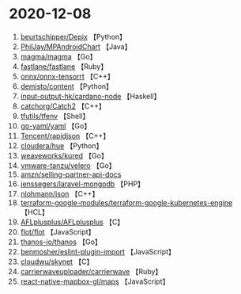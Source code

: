 # 2020-12-08

1. [beurtschipper/Depix](https://github.com/beurtschipper/Depix) 【Python】
2. [PhilJay/MPAndroidChart](https://github.com/PhilJay/MPAndroidChart) 【Java】
3. [magma/magma](https://github.com/magma/magma) 【Go】
4. [fastlane/fastlane](https://github.com/fastlane/fastlane) 【Ruby】
5. [onnx/onnx-tensorrt](https://github.com/onnx/onnx-tensorrt) 【C++】
6. [demisto/content](https://github.com/demisto/content) 【Python】
7. [input-output-hk/cardano-node](https://github.com/input-output-hk/cardano-node) 【Haskell】
8. [catchorg/Catch2](https://github.com/catchorg/Catch2) 【C++】
9. [tfutils/tfenv](https://github.com/tfutils/tfenv) 【Shell】
10. [go-yaml/yaml](https://github.com/go-yaml/yaml) 【Go】
11. [Tencent/rapidjson](https://github.com/Tencent/rapidjson) 【C++】
12. [cloudera/hue](https://github.com/cloudera/hue) 【Python】
13. [weaveworks/kured](https://github.com/weaveworks/kured) 【Go】
14. [vmware-tanzu/velero](https://github.com/vmware-tanzu/velero) 【Go】
15. [amzn/selling-partner-api-docs](https://github.com/amzn/selling-partner-api-docs) 
16. [jenssegers/laravel-mongodb](https://github.com/jenssegers/laravel-mongodb) 【PHP】
17. [nlohmann/json](https://github.com/nlohmann/json) 【C++】
18. [terraform-google-modules/terraform-google-kubernetes-engine](https://github.com/terraform-google-modules/terraform-google-kubernetes-engine) 【HCL】
19. [AFLplusplus/AFLplusplus](https://github.com/AFLplusplus/AFLplusplus) 【C】
20. [flot/flot](https://github.com/flot/flot) 【JavaScript】
21. [thanos-io/thanos](https://github.com/thanos-io/thanos) 【Go】
22. [benmosher/eslint-plugin-import](https://github.com/benmosher/eslint-plugin-import) 【JavaScript】
23. [cloudwu/skynet](https://github.com/cloudwu/skynet) 【C】
24. [carrierwaveuploader/carrierwave](https://github.com/carrierwaveuploader/carrierwave) 【Ruby】
25. [react-native-mapbox-gl/maps](https://github.com/react-native-mapbox-gl/maps) 【JavaScript】

